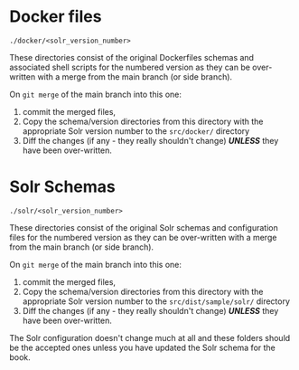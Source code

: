 # Docker files

`./docker/<solr_version_number>`

These directories consist of the original Dockerfiles schemas and associated 
shell scripts for the numbered version as they can be over-written with a 
merge from the main branch (or side branch).

On `git merge` of the main branch into this one:

1. commit the merged files,
2. Copy the schema/version directories from this directory with the
   appropriate Solr version number to the `src/docker/` directory
3. Diff the changes (if any - they really shouldn't change) **_UNLESS_**
   they have been over-written.

# Solr Schemas

`./solr/<solr_version_number>`

These directories consist of the original Solr schemas and configuration 
files for the numbered version as they can be over-written with a merge from 
the main branch (or side branch). 

On `git merge` of the main branch into this one:

1. commit the merged files,
2. Copy the schema/version directories from this directory with the 
   appropriate Solr version number to the `src/dist/sample/solr/` directory
3. Diff the changes (if any - they really shouldn't change) **_UNLESS_** 
   they have been over-written.

The Solr configuration doesn't change much at all and these folders should 
be the accepted ones unless you have updated the Solr schema for the book.